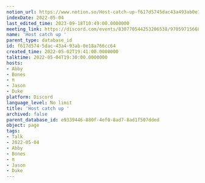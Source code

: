 ```yaml
---
notion_url: https://www.notion.so/Host-catch-up-f617d5745dac43a493ab0e18a766cc64
indexDate: 2022-05-04
last_edited_time: 2023-09-18T10:49:00.0000000
meeting_link: https://discord.com/events/830770544253206538/970597156681568276
name: 'Host catch up '
parent_type: database_id
id: f617d574-5dac-43a4-93ab-0e18a766cc64
created_time: 2022-05-02T19:41:00.0000000
talktime: 2022-05-04T19:30:00.0000000
hosts:
- Abby
- Bones
- π
- Jason
- Duke
platform: Discord
language_level: No limit
title: 'Host catch up '
archived: false
parent_database_id: e9339446-880f-4ef0-8ad7-8ad1f507dded
object: page
tags:
- Talk
- 2022-05-04
- Abby
- Bones
- π
- Jason
- Duke
---
```





